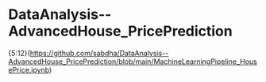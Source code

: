 # DataAnalysis--AdvancedHouse_PricePrediction
{5:12}(https://github.com/sabdha/DataAnalysis--AdvancedHouse_PricePrediction/blob/main/MachineLearningPipeline_HousePrice.ipynb)
